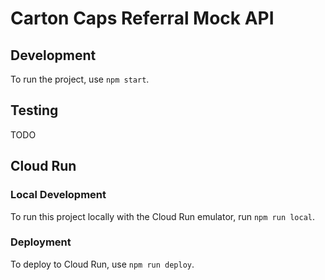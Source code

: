 # Carton Caps Referral Mock API

## Development
To run the project, use `npm start`.

## Testing
TODO

## Cloud Run

### Local Development
To run this project locally with the Cloud Run emulator, run `npm run local`.

### Deployment
To deploy to Cloud Run, use `npm run deploy`. 